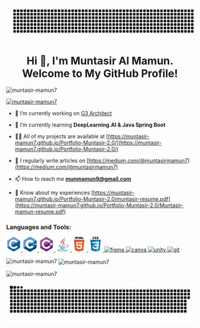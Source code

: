 <a href="https://www.linkedin.com/in/muntasirmamun7/" target="_blank">
    <img src="muntasir.svg" alt="Muntasir Mamun's Git Artwork">
</a>

<h1 align="center">Hi 👋, I'm Muntasir Al Mamun. Welcome to My GitHub Profile!</h1>

<p align="left"> <img src="https://komarev.com/ghpvc/?username=muntasir-mamun7&label=Profile%20views&color=0e75b6&style=flat" alt="muntasir-mamun7" /> </p>

<p align="left"> <a href="https://github.com/ryo-ma/github-profile-trophy"><img src="https://github-profile-trophy.vercel.app/?username=muntasir-mamun7" alt="muntasir-mamun7" /></a> </p>



- 🔭 I’m currently working on [G3 Architect](https://muntasir-mamun7.github.io/g3-arch/)

- 🌱 I’m currently learning **DeepLearning.AI & Java Spring Boot**

- 👨‍💻 All of my projects are available at [https://muntasir-mamun7.github.io/Portfolio-Muntasir-2.0/](https://muntasir-mamun7.github.io/Portfolio-Muntasir-2.0/)

- 📝 I regularly write articles on [https://medium.com/@muntasirmamun7](https://medium.com/@muntasirmamun7)

- 📫 How to reach me **munmamun9@gmail.com**

- 📄 Know about my experiences [https://muntasir-mamun7.github.io/Portfolio-Muntasir-2.0/muntasir-resume.pdf](https://muntasir-mamun7.github.io/Portfolio-Muntasir-2.0/Muntasir-mamun-resume.pdf)





<h3 align="left">Languages and Tools:</h3>
<p align="left">
    <a href="https://www.learn-c.org/" target="_blank" rel="noreferrer">
        <img src="https://raw.githubusercontent.com/devicons/devicon/master/icons/c/c-original.svg" alt="c" width="40" height="40"/>
    </a>
    <a href="https://www.w3schools.com/cpp/" target="_blank" rel="noreferrer">
        <img src="https://raw.githubusercontent.com/devicons/devicon/master/icons/cplusplus/cplusplus-original.svg" alt="cplusplus" width="40" height="40"/>
    </a>
    <a href="https://learn.microsoft.com/en-us/dotnet/csharp/" target="_blank" rel="noreferrer">
        <img src="https://raw.githubusercontent.com/devicons/devicon/master/icons/csharp/csharp-original.svg" alt="csharp" width="40" height="40"/>
    </a>
    <a href="https://www.java.com" target="_blank" rel="noreferrer">
        <img src="https://raw.githubusercontent.com/devicons/devicon/master/icons/java/java-original.svg" alt="java" width="40" height="40"/>
    </a>
    <a href="https://www.w3.org/html/" target="_blank" rel="noreferrer">
        <img src="https://raw.githubusercontent.com/devicons/devicon/master/icons/html5/html5-original-wordmark.svg" alt="html5" width="40" height="40"/>
    </a>
    <a href="https://www.w3schools.com/css/" target="_blank" rel="noreferrer">
        <img src="https://raw.githubusercontent.com/devicons/devicon/master/icons/css3/css3-original-wordmark.svg" alt="css3" width="40" height="40"/>
    </a>
    <a href="https://www.figma.com/" target="_blank" rel="noreferrer">
        <img src="https://www.vectorlogo.zone/logos/figma/figma-icon.svg" alt="figma" width="40" height="40"/>
    </a>
    <a href="https://www.canva.com/" target="_blank" rel="noreferrer">
        <img src="https://www.vectorlogo.zone/logos/canva/canva-icon.svg" alt="canva" width="40" height="40"/>
    </a>
    <a href="https://unity.com/" target="_blank" rel="noreferrer">
        <img src="https://www.vectorlogo.zone/logos/unity3d/unity3d-icon.svg" alt="unity" width="40" height="40"/>
    </a>
    <a href="https://git-scm.com/" target="_blank" rel="noreferrer">
        <img src="https://www.vectorlogo.zone/logos/git-scm/git-scm-icon.svg" alt="git" width="40" height="40"/>
    </a>
</p>

<p><img align="left" src="https://github-readme-stats.vercel.app/api/top-langs?username=muntasir-mamun7&show_icons=true&locale=en&layout=compact" alt="muntasir-mamun7" /></p>

<p>&nbsp;<img align="center" src="https://github-readme-stats.vercel.app/api?username=muntasir-mamun7&show_icons=true&locale=en" alt="muntasir-mamun7" /></p>

<p><img align="center" src="https://github-readme-streak-stats.herokuapp.com/?user=muntasir-mamun7&" alt="muntasir-mamun7" /></p>
<p align="center">
 <img width="1000" src="MoRN.svg" alt="MoRN"/>
</p>
